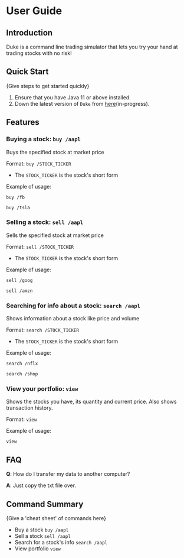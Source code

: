 # User Guide

## Introduction

Duke is a command line trading simulator that lets you try your hand at trading stocks with no risk!

## Quick Start

{Give steps to get started quickly}

1. Ensure that you have Java 11 or above installed.
1. Down the latest version of `Duke` from [here](https://github.com/AY2021S1-CS2113-T16-3/tp/releases/tag/v1.0)(in-progress).

## Features 

### Buying a stock: `buy /aapl`
Buys the specified stock at market price

Format: `buy /STOCK_TICKER`

* The `STOCK_TICKER` is the stock's short form

Example of usage: 

`buy /fb`

`buy /tsla`

### Selling a stock: `sell /aapl`
Sells the specified stock at market price

Format: `sell /STOCK_TICKER`

* The `STOCK_TICKER` is the stock's short form

Example of usage: 

`sell /goog`

`sell /amzn`

### Searching for info about a stock: `search /aapl`
Shows information about a stock like price and volume

Format: `search /STOCK_TICKER`

* The `STOCK_TICKER` is the stock's short form

Example of usage: 

`search /nflx`

`search /shop`

### View your portfolio: `view`
Shows the stocks you have, its quantity and current price. Also shows transaction history.

Format: `view`

Example of usage: 

`view`

## FAQ

**Q**: How do I transfer my data to another computer? 

**A**: Just copy the txt file over.

## Command Summary

{Give a 'cheat sheet' of commands here}

* Buy a stock `buy /aapl`
* Sell a stock `sell /aapl`
* Search for a stock's info `search /aapl`
* View portfolio `view`
